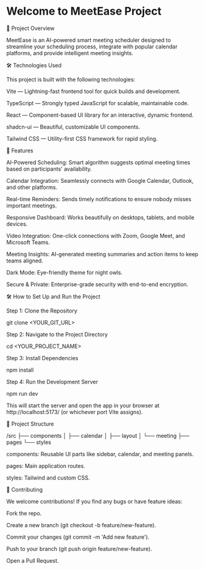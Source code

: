 # Welcome to MeetEase Project

🚀 Project Overview

MeetEase is an AI-powered smart meeting scheduler designed to streamline your scheduling process, integrate with popular calendar platforms, and provide intelligent meeting insights.

🛠️ Technologies Used

This project is built with the following technologies:

Vite — Lightning-fast frontend tool for quick builds and development.

TypeScript — Strongly typed JavaScript for scalable, maintainable code.

React — Component-based UI library for an interactive, dynamic frontend.

shadcn-ui — Beautiful, customizable UI components.

Tailwind CSS — Utility-first CSS framework for rapid styling.

🧠 Features

AI-Powered Scheduling: Smart algorithm suggests optimal meeting times based on participants' availability.

Calendar Integration: Seamlessly connects with Google Calendar, Outlook, and other platforms.

Real-time Reminders: Sends timely notifications to ensure nobody misses important meetings.

Responsive Dashboard: Works beautifully on desktops, tablets, and mobile devices.

Video Integration: One-click connections with Zoom, Google Meet, and Microsoft Teams.

Meeting Insights: AI-generated meeting summaries and action items to keep teams aligned.

Dark Mode: Eye-friendly theme for night owls.

Secure & Private: Enterprise-grade security with end-to-end encryption.

🛠️ How to Set Up and Run the Project

Step 1: Clone the Repository

git clone <YOUR_GIT_URL>

Step 2: Navigate to the Project Directory

cd <YOUR_PROJECT_NAME>

Step 3: Install Dependencies

npm install

Step 4: Run the Development Server

npm run dev

This will start the server and open the app in your browser at http://localhost:5173/ (or whichever port Vite assigns).

📁 Project Structure

/src
  ├── components
  │   ├── calendar
  │   ├── layout
  │   └── meeting
  ├── pages
  └── styles

components: Reusable UI parts like sidebar, calendar, and meeting panels.

pages: Main application routes.

styles: Tailwind and custom CSS.

🎉 Contributing

We welcome contributions! If you find any bugs or have feature ideas:

Fork the repo.

Create a new branch (git checkout -b feature/new-feature).

Commit your changes (git commit -m 'Add new feature').

Push to your branch (git push origin feature/new-feature).

Open a Pull Request.




